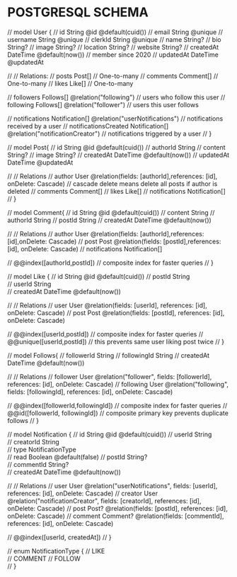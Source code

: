 # POSTGRESQL SCHEMA

// model User {
// id String @id @default(cuid())
// email String @unique
// username String @unique
// clerkId String @unique
// name String?
// bio String?
// image String?
// location String?
// website String?
// createdAt DateTime @default(now()) // member since 2020
// updatedAt DateTime @updatedAt

// // Relations:
// posts Post[] // One-to-many
// comments Comment[] // One-to-many
// likes Like[] // One-to-many

// followers Follows[] @relation("following") // users who follow this user
// following Follows[] @relation("follower") // users this user follows

// notifications Notification[] @relation("userNotifications") // notifications received by a user
// notificationsCreated Notification[] @relation("notificationCreator") // notifications triggered by a user
// }

// model Post{
// id String @id @default(cuid())
// authorId String
// content String?
// image String?
// createdAt DateTime @default(now())
// updatedAt DateTime @updatedAt

// // Relations
// author User @relation(fields: [authorId],references: [id], onDelete: Cascade) // cascade delete means delete all posts if author is deleted
// comments Comment[]
// likes Like[]
// notifications Notification[]
// }

// model Comment{
// id String @id @default(cuid())
// content String
// authorId String
// postId String
// createdAt DateTime @default(now())

// // Relations
// author User @relation(fields: [authorId],references: [id],onDelete: Cascade)
// post Post @relation(fields: [postId],references: [id], onDelete: Cascade)
// notifications Notification[]

// @@index([authorId,postId]) // composite index for faster queries
// }

// model Like {
// id String @id @default(cuid())
// postId String  
// userId String  
// createdAt DateTime @default(now())

// // Relations
// user User @relation(fields: [userId], references: [id], onDelete: Cascade)
// post Post @relation(fields: [postId], references: [id], onDelete: Cascade)

// @@index([userId,postId]) // composite index for faster queries
// @@unique([userId,postId]) // this prevents same user liking post twice
// }

// model Follows{
// followerId String
// followingId String
// createdAt DateTime @default(now())

// // Relations
// follower User @relation("follower", fields: [followerId], references: [id], onDelete: Cascade)
// following User @relation("following", fields: [followingId], references: [id], onDelete: Cascade)

// @@index([followerId,followingId]) // composite index for faster queries
// @@id([followerId, followingId]) // composite primary key prevents duplicate follows
// }

// model Notification {
// id String @id @default(cuid())
// userId String  
// creatorId String  
// type NotificationType  
// read Boolean @default(false)
// postId String?  
// commentId String?  
// createdAt DateTime @default(now())

// // Relations
// user User @relation("userNotifications", fields: [userId], references: [id], onDelete: Cascade)
// creator User @relation("notificationCreator", fields: [creatorId], references: [id], onDelete: Cascade)
// post Post? @relation(fields: [postId], references: [id], onDelete: Cascade)
// comment Comment? @relation(fields: [commentId], references: [id], onDelete: Cascade)

// @@index([userId, createdAt])
// }

// enum NotificationType {
// LIKE  
// COMMENT
// FOLLOW  
// }
